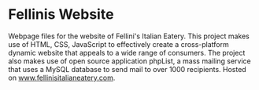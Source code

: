 # Fellinis Website
Webpage files for the website of Fellini's Italian Eatery.
This project makes use of HTML, CSS, JavaScript to effectively create a cross-platform dynamic website that appeals to a wide range of consumers. The project also makes use of open source application phpList, a mass mailing service that uses a MySQL database to send mail to over 1000 recipients. Hosted on www.fellinisitalianeatery.com. 
